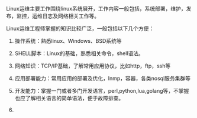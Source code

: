 Linux运维主要工作围绕linux系统展开，工作内容一般包括，系统部署，维护，发布，监控，运维日志及网络相关工作等。

Linux运维工程师掌握的知识比较广泛，一般包括以下几个方便：

1. 操作系统：熟悉linux、Windows、BSD系统等
2. SHELL脚本：Linux的基础，熟悉相关命令，shell语法。
3. 网络知识：TCP/IP基础，了解常用应用协议，比如http，ftp，ssh等
4. 应用部署能力：常用应用的部署及优化，lnmp，容器，各类nosql服务集群等

5. 开发能力：掌握一门或者多门开发语言，perl,python,lua,golang等，不掌握也应了解相关语言的简单语法，便于故障排查。

6. 


